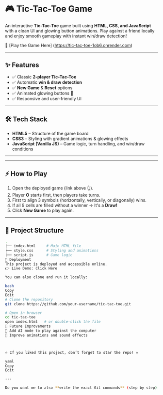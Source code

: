 # 🎮 Tic-Tac-Toe Game  

An interactive **Tic-Tac-Toe** game built using **HTML, CSS, and JavaScript** with a clean UI and glowing button animations. Play against a friend locally and enjoy smooth gameplay with instant win/draw detection!  

🚀 [Play the Game Here] (https://tic-tac-toe-1ob6.onrender.com)

---

## ✨ Features  

- ✅ Classic **2-player Tic-Tac-Toe**  
- ✅ Automatic **win & draw detection**  
- ✅ **New Game** & **Reset** options  
- ✅ Animated glowing buttons 🎇  
- ✅ Responsive and user-friendly UI  

---

## 🛠️ Tech Stack  

- **HTML5** – Structure of the game board  
- **CSS3** – Styling with gradient animations & glowing effects  
- **JavaScript (Vanilla JS)** – Game logic, turn handling, and win/draw conditions  

---


---

## ⚡ How to Play  

1. Open the deployed game (link above 👆).  
2. Player **O** starts first, then players take turns.  
3. First to align 3 symbols (horizontally, vertically, or diagonally) wins.  
4. If all 9 cells are filled without a winner → It's a **Draw!**  
5. Click **New Game** to play again.  

---

## 📂 Project Structure  

```bash
.
├── index.html     # Main HTML file
├── style.css      # Styling and animations
├── script.js      # Game logic
🚀 Deployment
This project is deployed and accessible online.
👉 Live Demo: Click Here

You can also clone and run it locally:

bash
Copy
Edit
# Clone the repository
git clone https://github.com/your-username/tic-tac-toe.git

# Open in browser
cd tic-tac-toe
open index.html   # or double-click the file
📌 Future Improvements
🎯 Add AI mode to play against the computer
🎨 Improve animations and sound effects



⭐ If you liked this project, don’t forget to star the repo! ⭐

yaml
Copy
Edit

---

Do you want me to also **write the exact Git commands** (step by step) to push this Tic-Tac-Toe project into GitHub for the first time?
